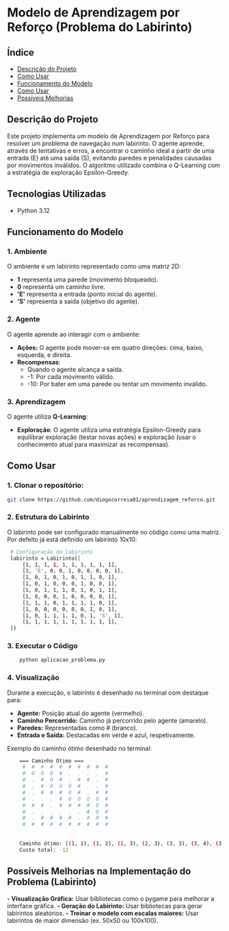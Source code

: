 # Modelo de Aprendizagem por Reforço (Problema do Labirinto)

## Índice

- [Descrição do Projeto](#descrição-do-projeto)
- [Como Usar](#como-usar)
- [Funcionamento do Modelo](#funcionamento-do-modelo)
- [Como Usar](#como-usar)
- [Possíveis Melhorias](#possíveis-melhorias-na-implementação-do-problema-labirinto)

## Descrição do Projeto

Este projeto implementa um modelo de Aprendizagem por Reforço para resolver um problema de navegação num labirinto. O agente aprende, através de tentativas e erros, a encontrar o caminho ideal a partir de uma entrada (E) até uma saída (S), evitando paredes e penalidades causadas por movimentos inválidos. O algoritmo utilizado combina o Q-Learning com a estratégia de exploração Epsilon-Greedy.

## Tecnologias Utilizadas

- Python 3.12

## Funcionamento do Modelo

### 1. Ambiente

O ambiente é um labirinto representado como uma matriz 2D: 

- **1** representa uma parede (movimento bloqueado).
- **0** representa um caminho livre.
- **'E'** representa a entrada (ponto inicial do agente).
- **'S'** representa a saída (objetivo do agente).

### 2. Agente

O agente aprende ao interagir com o ambiente:

- **Ações:** O agente pode mover-se em quatro direções: cima, baixo, esquerda, e direita.
- **Recompensas**:
  - Quando o agente alcança a saída.
  - -1: Por cada movimento válido.
  - -10: Por bater em uma parede ou tentar um movimento inválido.

### 3. Aprendizagem

O agente utiliza **Q-Learning**:
- **Exploração**: O agente utiliza uma estratégia Epsilon-Greedy para equilibrar exploração (testar novas ações) e exploração (usar o conhecimento atual para maximizar as recompensas).

## Como Usar

### 1. Clonar o repositório:

   ```bash
   git clone https://github.com/diogocorreia01/aprendizagem_reforco.git
   ```

### 2. Estrutura do Labirinto

O labirinto pode ser configurado manualmente no código como uma matriz. Por defeito já está definido um labirinto 10x10:

   ```bash
    # Configuração do labirinto
    labirinto = Labirinto([
        [1, 1, 1, 1, 1, 1, 1, 1, 1, 1],
        [1, 'E', 0, 0, 1, 0, 0, 0, 0, 1],
        [1, 0, 1, 0, 1, 0, 1, 1, 0, 1],
        [1, 0, 1, 0, 0, 0, 1, 0, 0, 1],
        [1, 0, 1, 1, 1, 0, 1, 0, 1, 1],
        [1, 0, 0, 0, 1, 0, 0, 0, 0, 1],
        [1, 1, 1, 0, 1, 1, 1, 1, 0, 1],
        [1, 0, 0, 0, 0, 0, 0, 1, 0, 1],
        [1, 0, 1, 1, 1, 1, 0, 1, 'S', 1],
        [1, 1, 1, 1, 1, 1, 1, 1, 1, 1],
    ])
   ```
### 3. Executar o Código

```bash
    python aplicacao_problema.py
```

### 4. Visualização

Durante a execução, o labirinto é desenhado no terminal com destaque para:

- **Agente:** Posição atual do agente (vermelho).
- **Caminho Percorrido:** Caminho já percorrido pelo agente (amarelo).
- **Paredes:** Representadas como # (branco).
- **Entrada e Saída:** Destacadas em verde e azul, respetivamente.

Exemplo do caminho ótimo desenhado no terminal:
```bash
    === Caminho Ótimo ===
     #  #  #  #  #  #  #  #  #  # 
     #  O  O  O  #  .  .  .  .  # 
     #  .  #  O  #  .  #  #  .  # 
     #  .  #  O  O  O  #  .  .  # 
     #  .  #  #  #  O  #  .  #  # 
     #  .  .  .  #  O  O  O  O  # 
     #  #  #  .  #  #  #  #  O  # 
     #  .  .  .  .  .  .  #  O  # 
     #  .  #  #  #  #  .  #  O  # 
     #  #  #  #  #  #  #  #  #  # 
    
    
    Caminho ótimo: [(1, 1), (1, 2), (1, 3), (2, 3), (3, 3), (3, 4), (3, 5), (4, 5), (5, 5), (5, 6), (5, 7), (5, 8), (6, 8), (7, 8), (8, 8)]
    Custo total: -12
```

## Possíveis Melhorias na Implementação do Problema (Labirinto)

**- Visualização Gráfica:** Usar bibliotecas como o pygame para melhorar a interface gráfica.
**- Geração do Labirinto:** Usar bibliotecas para gerar labirintos aleatórios.
**- Treinar o modelo com escalas maiores:** Usar labirintos de maior dimensão (ex. 50x50 ou 100x100).
